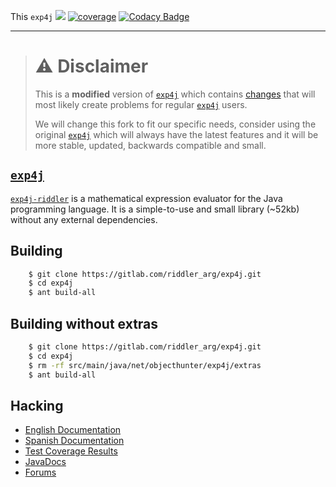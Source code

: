 This `exp4j` [![](https://gitlab.com/riddler_arg/exp4j/badges/master/build.svg)]() [![coverage](https://gitlab.com/riddler_arg/exp4j/badges/master/coverage.svg)](https://docs.riddler.com.ar/exp4j/jacoco/)
[![Codacy Badge](https://api.codacy.com/project/badge/Grade/ad8fa724765e4d7ba58400d070c5c868)](https://www.codacy.com/app/RiddlerArgentina/exp4j-riddler?utm_source=gitlab.com&amp;utm_medium=referral&amp;utm_content=riddler_arg/exp4j&amp;utm_campaign=Badge_Grade)

----------
> # ⚠️ Disclaimer
> This is a **modified** version of [`exp4j`](https://github.com/fasseg/exp4j) which 
> contains [changes](https://redmine.riddler.com.ar/projects/exp4j/wiki/Differences_with_the_original_exp4j) that will most likely create problems for regular 
> [`exp4j`](https://github.com/fasseg/exp4j) users.
> 
> We will change this fork to fit our specific needs, consider using the original
> [`exp4j`](https://github.com/fasseg/exp4j) which will always have the latest features 
> and it will be more stable, updated, backwards compatible and small.

[`exp4j`](https://github.com/fasseg/exp4j)
-----
[`exp4j-riddler`](https://redmine.riddler.com.ar/projects/exp4j) is a mathematical expression evaluator for
the Java programming language. It is a simple-to-use and small library (~52kb) without 
any external dependencies.

Building
--------
```bash
    $ git clone https://gitlab.com/riddler_arg/exp4j.git
    $ cd exp4j
    $ ant build-all
```

Building without extras
-----------------------
```bash
    $ git clone https://gitlab.com/riddler_arg/exp4j.git
    $ cd exp4j
    $ rm -rf src/main/java/net/objecthunter/exp4j/extras
    $ ant build-all
```

Hacking
-------
- [English Documentation](https://redmine.riddler.com.ar/projects/exp4j/wiki/Getting_Started)
- [Spanish Documentation](https://redmine.riddler.com.ar/projects/exp4j/wiki/Getting_Started_es)
- [Test Coverage Results](https://docs.riddler.com.ar/exp4j/jacoco/)
- [JavaDocs](https://docs.riddler.com.ar/exp4j/apidocs/)
- [Forums](https://redmine.riddler.com.ar/projects/exp4j/)